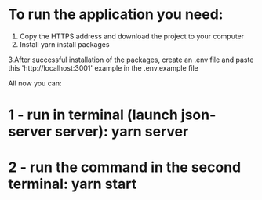 # To run the application you need:


1. Copy the HTTPS address and download the project to your computer
2. Install yarn install packages

3.After successful installation of the packages, create an .env file and paste this 'http://localhost:3001' example in the .env.example file

All now you can:
# 1 - run in terminal (launch json-server server): yarn server
# 2 - run the command in the second terminal: yarn start